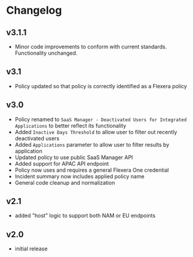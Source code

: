 # Changelog

## v3.1.1

- Minor code improvements to conform with current standards. Functionality unchanged.

## v3.1

- Policy updated so that policy is correctly identified as a Flexera policy

## v3.0

- Policy renamed to `SaaS Manager - Deactivated Users for Integrated Applications` to better reflect its functionality
- Added `Inactive Days Threshold` to allow user to filter out recently deactivated users
- Added `Applications` parameter to allow user to filter results by application
- Updated policy to use public SaaS Manager API
- Added support for APAC API endpoint
- Policy now uses and requires a general Flexera One credential
- Incident summary now includes applied policy name
- General code cleanup and normalization

## v2.1

- added "host" logic to support both NAM or EU endpoints

## v2.0

- initial release
